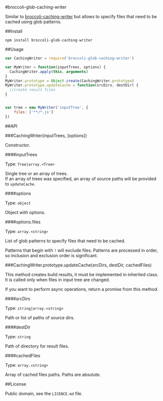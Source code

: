 #broccoli-glob-caching-writer

Similar to [broccoli-caching-writer](https://github.com/rwjblue/broccoli-caching-writer)
but allows to specify files that need to be cached using glob patterns.

##Install

```
npm install broccoli-glob-caching-writer
```

##Usage

```js
var CachingWriter = require('broccoli-glob-caching-writer')

var MyWriter = function(inputTrees, options) {
  CachingWriter.apply(this, arguments)
}
MyWriter.prototype = Object.create(CachingWriter.prototype)
MyWriter.prototype.updateCache = function(srcDirs, destDir) {
  //create result files
}


var tree = new MyWriter('inputTree', {
	files: ['**/*.js']
})
```

##API

###CachingWriter(inputTrees, [options])

Constructor.

####inputTrees

Type: `Tree|array.<Tree>`

Single tree or an array of trees.
<br>
If an array of trees was specified, an array of source paths will be provided
to `updateCache`.

####options

Type: `object`

Object with options.

####options.files

Type: `array.<string>`

List of glob patterns to specify files that need to be cached.

Patterns that begin with `!` will exclude files.
Patterns are processed in order, so inclusion and exclusion order is significant.


###CachingWriter.prototype.updateCache(srcDirs, destDir, cachedFiles)

This method creates build results, it must be implemented in inherited class.
It is called only when files in input tree are changed.

If you want to perform async operations, return a promise from this method.

####srcDirs

Type: `string|array.<string>`

Path or list of paths of source dirs.

####destDir

Type: `string`

Path of directory for result files.

####cachedFiles

Type: `array.<string>`

Array of cached files paths.
Paths are absolute.

##License

Public domain, see the `LICENCE.md` file.

